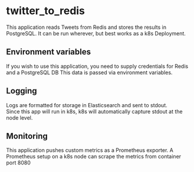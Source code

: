 # twitter_to_redis
This application reads Tweets from Redis and stores the results in PostgreSQL.
It can be run wherever, but best works as a k8s Deployment.

## Environment variables
If you wish to use this application, you need to supply credentials for Redis and a PostgreSQL DB
This data is passed via environment variables.

## Logging
Logs are formatted for storage in Elasticsearch and sent to stdout.  
Since this app will run in k8s, k8s will automatically capture stdout at the node level.

## Monitoring
This application pushes custom metrics as a Prometheus exporter.
A Prometheus setup on a k8s node can scrape the metrics from container port 8080